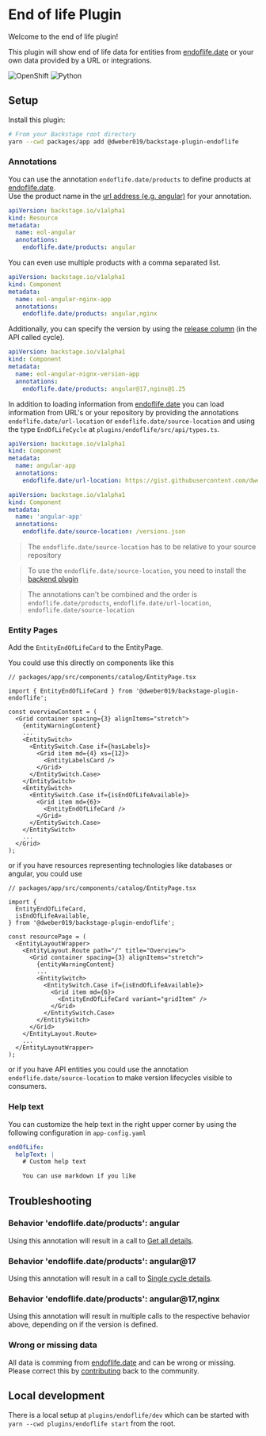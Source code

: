 # End of life Plugin

Welcome to the end of life plugin!

This plugin will show end of life data for entities from [endoflife.date](https://endoflife.date/) or your own data provided by a URL or integrations.

![OpenShift](https://raw.githubusercontent.com/dweber019/backstage-plugins/main/plugins/endoflife/docs/example-open-shift.png)
![Python](https://raw.githubusercontent.com/dweber019/backstage-plugins/main/plugins/endoflife/docs/example-python.png)

## Setup

Install this plugin:

```bash
# From your Backstage root directory
yarn --cwd packages/app add @dweber019/backstage-plugin-endoflife
```

### Annotations

You can use the annotation `endoflife.date/products` to define products at [endoflife.date](https://endoflife.date/).  
Use the product name in the [url address (e.g. angular)](https://endoflife.date/angular) for your annotation.

```yaml
apiVersion: backstage.io/v1alpha1
kind: Resource
metadata:
  name: eol-angular
  annotations:
    endoflife.date/products: angular
```

You can even use multiple products with a comma separated list.

```yaml
apiVersion: backstage.io/v1alpha1
kind: Component
metadata:
  name: eol-angular-nginx-app
  annotations:
    endoflife.date/products: angular,nginx
```

Additionally, you can specify the version by using the [release column](https://endoflife.date/angular) (in the API called cycle).

```yaml
apiVersion: backstage.io/v1alpha1
kind: Component
metadata:
  name: eol-angular-nignx-version-app
  annotations:
    endoflife.date/products: angular@17,nginx@1.25
```

In addition to loading information from [endoflife.date](https://endoflife.date/) you can load information from URL's
or your repository by providing the annotations `endoflife.date/url-location` or `endoflife.date/source-location` and
using the type `EndOfLifeCycle` at `plugins/endoflife/src/api/types.ts`.

```yaml
apiVersion: backstage.io/v1alpha1
kind: Component
metadata:
  name: angular-app
  annotations:
    endoflife.date/url-location: https://gist.githubusercontent.com/dweber019/.../raw/.../versions.json
```

```yaml
apiVersion: backstage.io/v1alpha1
kind: Component
metadata:
  name: 'angular-app'
  annotations:
    endoflife.date/source-location: /versions.json
```

> The `endoflife.date/source-location` has to be relative to your source repository

> To use the `endoflife.date/source-location`, you need to install the [backend plugin](../endoflife-backend)

> The annotations can't be combined and the order is `endoflife.date/products`, `endoflife.date/url-location`, `endoflife.date/source-location`

### Entity Pages

Add the `EntityEndOfLifeCard` to the EntityPage.

You could use this directly on components like this

```tsx
// packages/app/src/components/catalog/EntityPage.tsx

import { EntityEndOfLifeCard } from '@dweber019/backstage-plugin-endoflife';

const overviewContent = (
  <Grid container spacing={3} alignItems="stretch">
    {entityWarningContent}
    ...
    <EntitySwitch>
      <EntitySwitch.Case if={hasLabels}>
        <Grid item md={4} xs={12}>
          <EntityLabelsCard />
        </Grid>
      </EntitySwitch.Case>
    </EntitySwitch>
    <EntitySwitch>
      <EntitySwitch.Case if={isEndOfLifeAvailable}>
        <Grid item md={6}>
          <EntityEndOfLifeCard />
        </Grid>
      </EntitySwitch.Case>
    </EntitySwitch>
    ...
  </Grid>
);
```

or if you have resources representing technologies like databases or angular, you could use

```tsx
// packages/app/src/components/catalog/EntityPage.tsx

import {
  EntityEndOfLifeCard,
  isEndOfLifeAvailable,
} from '@dweber019/backstage-plugin-endoflife';

const resourcePage = (
  <EntityLayoutWrapper>
    <EntityLayout.Route path="/" title="Overview">
      <Grid container spacing={3} alignItems="stretch">
        {entityWarningContent}
        ...
        <EntitySwitch>
          <EntitySwitch.Case if={isEndOfLifeAvailable}>
            <Grid item md={6}>
              <EntityEndOfLifeCard variant="gridItem" />
            </Grid>
          </EntitySwitch.Case>
        </EntitySwitch>
      </Grid>
    </EntityLayout.Route>
    ...
  </EntityLayoutWrapper>
);
```

or if you have API entities you could use the annotation `endoflife.date/source-location`
to make version lifecycles visible to consumers.

### Help text

You can customize the help text in the right upper corner by using the following configuration in `app-config.yaml`

```yaml
endOfLife:
  helpText: |
    # Custom help text

    You can use markdown if you like
```

## Troubleshooting

### Behavior 'endoflife.date/products': angular

Using this annotation will result in a call to [Get all details](https://endoflife.date/docs/api).

### Behavior 'endoflife.date/products': angular@17

Using this annotation will result in a call to [Single cycle details](https://endoflife.date/docs/api).

### Behavior 'endoflife.date/products': angular@17,nginx

Using this annotation will result in multiple calls to the respective behavior above, depending on if the version is defined.

### Wrong or missing data

All data is comming from [endoflife.date](https://endoflife.date/) and can be wrong or missing.  
Please correct this by [contributing](https://endoflife.date/contribute) back to the community.

## Local development

There is a local setup at `plugins/endoflife/dev` which can be started with `yarn --cwd plugins/endoflife start` from the root.
